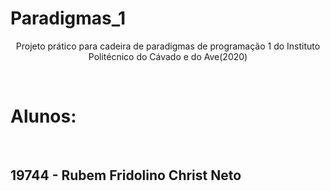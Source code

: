 # Paradigmas_1
<p align="center">Projeto prático para cadeira de paradigmas de programação 1 do Instituto Politécnico do Cávado e do Ave(2020)</p><br>
<h1>Alunos:</h1><br>
<h2>19744 - Rubem Fridolino Christ Neto</h2>

